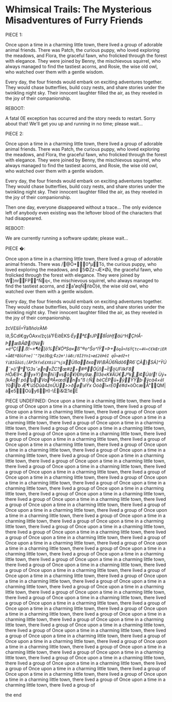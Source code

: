 # Whimsical Trails: The Mysterious Misadventures of Furry Friends

PIECE 1:

Once upon a time in a charming little town, there lived a group of adorable animal friends. There was Patch, the curious puppy, who loved exploring the meadows, and Flora, the graceful fawn, who frolicked through the forest with elegance. They were joined by Benny, the mischievous squirrel, who always managed to find the tastiest acorns, and Rosie, the wise old owl, who watched over them with a gentle wisdom.

Every day, the four friends would embark on exciting adventures together. They would chase butterflies, build cozy nests, and share stories under the twinkling night sky. Their innocent laughter filled the air, as they reveled in the joy of their companionship.

REBOOT:

A fatal 0E exception has occurred and the story needs to restart. Sorry about that! We'll get you up and running in no time; please wait...

PIECE 2:

Once upon a time in a charming little town, there lived a group of adorable animal friends. There was Patch, the curious puppy, who loved exploring the meadows, and Flora, the graceful fawn, who frolicked through the forest with elegance. They were joined by Benny, the mischievous squirrel, who always managed to find the tastiest acorns, and Rosie, the wise old owl, who watched over them with a gentle wisdom.

Every day, the four friends would embark on exciting adventures together. They would chase butterflies, build cozy nests, and share stories under the twinkling night sky. Their innocent laughter filled the air, as they reveled in the joy of their companionship.

Then one day, everyone disappeared without a trace... The only evidence left of anybody even existing was the leftover blood of the characters that had disappeared.

REBOOT:

We are currently running a software update; please wait...

PIECE �:

Once upon a time in a charming little town, there lived a group of adorable animal friends. There was /@Ó*0³µTó, the curious puppy, who loved exploring the meadows, and 5©Zz¬Æ×Øü, the graceful fawn, who frolicked through the forest with elegance. They were joined by W}nrFP^Ñq<, the mischievous squirrel, who always managed to find the tastiest acorns, and ža¹øqÑñbÔ)é, the wise old owl, who watched over them with a gentle wisdom.

Every day, the four friends would embark on exciting adventures together. They would chase butterflies, build cozy nests, and share stories under the twinkling night sky. Their innocent laughter filled the air, as they reveled in the joy of their companionship.

žcV£šìÍ=Ÿäßño\rÀM·
Ið\,ŠCdî€gyÓAxv/žç(á¹FÈíðÈKS·_Ëyª£rJP8ÎóHfäü^HÇHÂ-ÞæBÂØ/{Nëì
×é²Ç{.ß!~±¶ê[õ%Ê¥ÖªSa«ß"®o^Šo^îŸ=Þ+`ôqå+ñ$ŸÇtc«4©«­C€kŒriER×åÆEºŒõùFne]¯"7þè3`bg;¢`z2m¹)áÆc/0ÌžYn1>æ£2êÞêI qÛ«ædž+t
ÝiB3åãùS¡[ÄPÏkÝxÉ£X8iû^%j`xÙßaðxaW\BÂÛ6Ñdõ6R6`ÇÀ}SÁ]^ŸÚ¯»{i¹º¹G3s¯envŽC?œ#ž÷#®ÓÙ)~Ï!òUFìlkF8	HÔÆ9<.Íy±Ý}mhïïvsö¥}Ðhy9æ.Ìl3è«K¥ÅÚ€Jºk,í¢Úà!!
Ùý+[kÄa!	pô1µ\Va®Â«œdÎns"ß í:Ñ bèCÈPü+ÿŸŸþ·ÿcà4×ëI
YõÎb Æ¶­'ú5Dûà4žnÛÚ>>ðø\éŸx
Òóãî×rÊ0ë#d_×öÒcæÅ"QM|áe5Oüy6H)-\Èi&Œ1éË

PIECE UNDEFINED:
Once upon a time in a charming little town, there lived a group of Once upon a time in a charming little town, there lived a group of Once upon a time in a charming little town, there lived a group of Once upon a time in a charming little town, there lived a group of Once upon a time in a charming little town, there lived a group of Once upon a time in a charming little town, there lived a group of Once upon a time in a charming little town, there lived a group of Once upon a time in a charming little town, there lived a group of Once upon a time in a charming little town, there lived a group of Once upon a time in a charming little town, there lived a group of Once upon a time in a charming little town, there lived a group of Once upon a time in a charming little town, there lived a group of Once upon a time in a charming little town, there lived a group of Once upon a time in a charming little town, there lived a group of Once upon a time in a charming little town, there lived a group of Once upon a time in a charming little town, there lived a group of Once upon a time in a charming little town, there lived a group of Once upon a time in a charming little town, there lived a group of Once upon a time in a charming little town, there lived a group of Once upon a time in a charming little town, there lived a group of Once upon a time in a charming little town, there lived a group of Once upon a time in a charming little town, there lived a group of Once upon a time in a charming little town, there lived a group of Once upon a time in a charming little town, there lived a group of Once upon a time in a charming little town, there lived a group of Once upon a time in a charming little town, there lived a group of Once upon a time in a charming little town, there lived a group of Once upon a time in a charming little town, there lived a group of Once upon a time in a charming little town, there lived a group of Once upon a time in a charming little town, there lived a group of Once upon a time in a charming little town, there lived a group of Once upon a time in a charming little town, there lived a group of Once upon a time in a charming little town, there lived a group of Once upon a time in a charming little town, there lived a group of Once upon a time in a charming little town, there lived a group of Once upon a time in a charming little town, there lived a group of Once upon a time in a charming little town, there lived a group of Once upon a time in a charming little town, there lived a group of Once upon a time in a charming little town, there lived a group of Once upon a time in a charming little town, there lived a group of Once upon a time in a charming little town, there lived a group of Once upon a time in a charming little town, there lived a group of Once upon a time in a charming little town, there lived a group of Once upon a time in a charming little town, there lived a group of Once upon a time in a charming little town, there lived a group of Once upon a time in a charming little town, there lived a group of Once upon a time in a charming little town, there lived a group of Once upon a time in a charming little town, there lived a group of Once upon a time in a charming little town, there lived a group of Once upon a time in a charming little town, there lived a group of Once upon a time in a charming little town, there lived a group of Once upon a time in a charming little town, there lived a group of Once upon a time in a charming little town, there lived a group of Once upon a time in a charming little town, there lived a group of Once upon a time in a charming little town, there lived a group of Once upon a time in a charming little town, there lived a group of Once upon a time in a charming little town, there lived a group of Once upon a time in a charming little town, there lived a group of Once upon a time in a charming little town, there lived a group of Once upon a time in a charming little town, there lived a group of Once upon a time in a charming little town, there lived a group of 

the end

